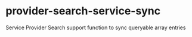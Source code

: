 # provider-search-service-sync
Service Provider Search support function to sync queryable array entries
